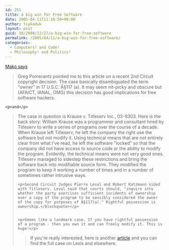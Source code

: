 ```yaml
---
id: 251
title: A big win for Free Software
date: 2005-04-11T11:18:50+00:00
author: tsykoduk
layout: post
guid: 30/2008/12/27/a-big-win-for-free-software
permalink: /2005/04/11/a-big-win-for-free-software/
categories:
  - Computers! and Code!
  - Philosophy! and Politics!
---
```

<p><a href="http://mako.yukidoke.org/copyrighteous/ip/20050410-00.html">Mako says</a></p>


<blockquote>Greg Pomerantz pointed me to this article on a recent 2nd Circuit copyright decision. The case basically disambiguated the term "owner" in 17 U.S.C. Â§117 (a). It may seem nit-picky and obscure but (AFAICT, <span class="caps">IANAL</span>, OMG) this decision has good implications for free software hackers.</blockquote>

	<p>and</p>


<blockquote>The case in question is Krause v. Titleserv Inc., 03-9303. Here is the back story: William Krause was a programmer and consultant hired by Titleserv to write a series of programs over the course of a decade. When Krause left Titleserv, he left the company the right use the software but not modify it. Using technical means that are not entirely clear from what I've read, he left the software "locked" so that the company did not have access to source code or the ability to modify the program. Evidently, the technical means were not very good ones. Titleserv managed to sidestep these restrictions and bring the software back into modifiable source form. They modified the program to keep it working a number of times and in a number of sometimes rather intrusive ways.

	<p>Second Circuit Judges Pierre Leval and Robert Katzmann sided with Titleserv. Leval said that courts should, "inquire into whether the party exercises sufficient incidents of ownership over a copy of the program to be sensibly considered the owner of the copy for purposes of Â§117(a)." Rightful possession is ownership.</blockquote></p>


	<p>Seems like a landmark case. If you have rightful possession of a program - then you own it and can freely modify it. This is huge!</p>


<blockquote>If you're really interested, here is another <a href="http://www.nixonpeabody.com/copyright_article.asp?ID=55&#38;PubType=A">article</a> and you can find the full case on Lexis and elsewhere.</blockquote>